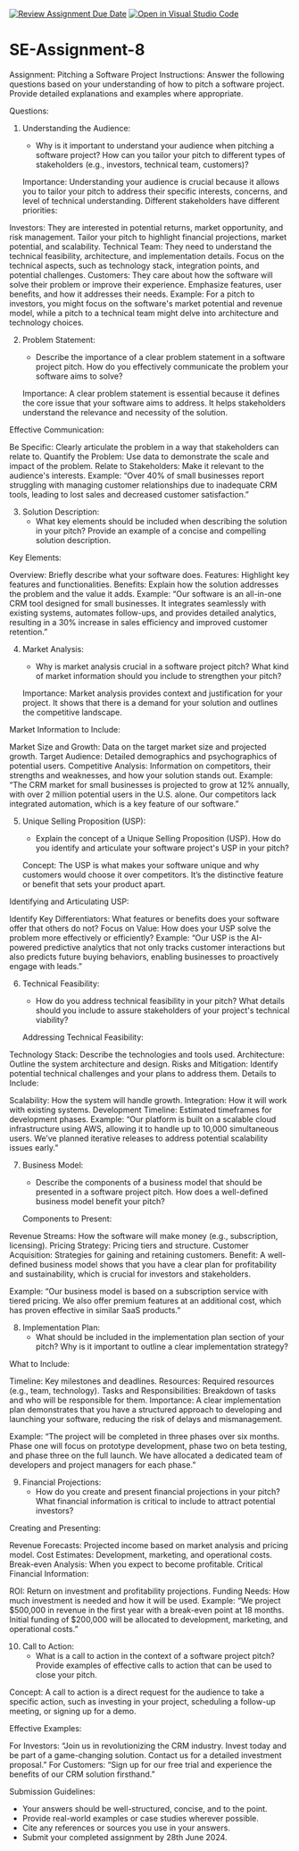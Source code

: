 [![Review Assignment Due Date](https://classroom.github.com/assets/deadline-readme-button-22041afd0340ce965d47ae6ef1cefeee28c7c493a6346c4f15d667ab976d596c.svg)](https://classroom.github.com/a/4bgukiqw)
[![Open in Visual Studio Code](https://classroom.github.com/assets/open-in-vscode-2e0aaae1b6195c2367325f4f02e2d04e9abb55f0b24a779b69b11b9e10269abc.svg)](https://classroom.github.com/online_ide?assignment_repo_id=15348583&assignment_repo_type=AssignmentRepo)

# SE-Assignment-8

Assignment: Pitching a Software Project
Instructions:
Answer the following questions based on your understanding of how to pitch a software project. Provide detailed explanations and examples where appropriate.

Questions:

1. Understanding the Audience:

   - Why is it important to understand your audience when pitching a software project? How can you tailor your pitch to different types of stakeholders (e.g., investors, technical team, customers)?

   Importance: Understanding your audience is crucial because it allows you to tailor your pitch to address their specific interests, concerns, and level of technical understanding. Different stakeholders have different priorities:

Investors: They are interested in potential returns, market opportunity, and risk management. Tailor your pitch to highlight financial projections, market potential, and scalability.
Technical Team: They need to understand the technical feasibility, architecture, and implementation details. Focus on the technical aspects, such as technology stack, integration points, and potential challenges.
Customers: They care about how the software will solve their problem or improve their experience. Emphasize features, user benefits, and how it addresses their needs.
Example: For a pitch to investors, you might focus on the software's market potential and revenue model, while a pitch to a technical team might delve into architecture and technology choices.

2. Problem Statement:

   - Describe the importance of a clear problem statement in a software project pitch. How do you effectively communicate the problem your software aims to solve?

   Importance: A clear problem statement is essential because it defines the core issue that your software aims to address. It helps stakeholders understand the relevance and necessity of the solution.

Effective Communication:

Be Specific: Clearly articulate the problem in a way that stakeholders can relate to.
Quantify the Problem: Use data to demonstrate the scale and impact of the problem.
Relate to Stakeholders: Make it relevant to the audience's interests.
Example: “Over 40% of small businesses report struggling with managing customer relationships due to inadequate CRM tools, leading to lost sales and decreased customer satisfaction.”

3. Solution Description:
   - What key elements should be included when describing the solution in your pitch? Provide an example of a concise and compelling solution description.

Key Elements:

Overview: Briefly describe what your software does.
Features: Highlight key features and functionalities.
Benefits: Explain how the solution addresses the problem and the value it adds.
Example: “Our software is an all-in-one CRM tool designed for small businesses. It integrates seamlessly with existing systems, automates follow-ups, and provides detailed analytics, resulting in a 30% increase in sales efficiency and improved customer retention.”

4. Market Analysis:

   - Why is market analysis crucial in a software project pitch? What kind of market information should you include to strengthen your pitch?

   Importance: Market analysis provides context and justification for your project. It shows that there is a demand for your solution and outlines the competitive landscape.

Market Information to Include:

Market Size and Growth: Data on the target market size and projected growth.
Target Audience: Detailed demographics and psychographics of potential users.
Competitive Analysis: Information on competitors, their strengths and weaknesses, and how your solution stands out.
Example: “The CRM market for small businesses is projected to grow at 12% annually, with over 2 million potential users in the U.S. alone. Our competitors lack integrated automation, which is a key feature of our software.”

5. Unique Selling Proposition (USP):

   - Explain the concept of a Unique Selling Proposition (USP). How do you identify and articulate your software project's USP in your pitch?

   Concept: The USP is what makes your software unique and why customers would choose it over competitors. It’s the distinctive feature or benefit that sets your product apart.

Identifying and Articulating USP:

Identify Key Differentiators: What features or benefits does your software offer that others do not?
Focus on Value: How does your USP solve the problem more effectively or efficiently?
Example: “Our USP is the AI-powered predictive analytics that not only tracks customer interactions but also predicts future buying behaviors, enabling businesses to proactively engage with leads.”

6. Technical Feasibility:

   - How do you address technical feasibility in your pitch? What details should you include to assure stakeholders of your project's technical viability?

   Addressing Technical Feasibility:

Technology Stack: Describe the technologies and tools used.
Architecture: Outline the system architecture and design.
Risks and Mitigation: Identify potential technical challenges and your plans to address them.
Details to Include:

Scalability: How the system will handle growth.
Integration: How it will work with existing systems.
Development Timeline: Estimated timeframes for development phases.
Example: “Our platform is built on a scalable cloud infrastructure using AWS, allowing it to handle up to 10,000 simultaneous users. We’ve planned iterative releases to address potential scalability issues early.”

7. Business Model:

   - Describe the components of a business model that should be presented in a software project pitch. How does a well-defined business model benefit your pitch?

   Components to Present:

Revenue Streams: How the software will make money (e.g., subscription, licensing).
Pricing Strategy: Pricing tiers and structure.
Customer Acquisition: Strategies for gaining and retaining customers.
Benefit: A well-defined business model shows that you have a clear plan for profitability and sustainability, which is crucial for investors and stakeholders.

Example: “Our business model is based on a subscription service with tiered pricing. We also offer premium features at an additional cost, which has proven effective in similar SaaS products.”

8. Implementation Plan:
   - What should be included in the implementation plan section of your pitch? Why is it important to outline a clear implementation strategy?

What to Include:

Timeline: Key milestones and deadlines.
Resources: Required resources (e.g., team, technology).
Tasks and Responsibilities: Breakdown of tasks and who will be responsible for them.
Importance: A clear implementation plan demonstrates that you have a structured approach to developing and launching your software, reducing the risk of delays and mismanagement.

Example: “The project will be completed in three phases over six months. Phase one will focus on prototype development, phase two on beta testing, and phase three on the full launch. We have allocated a dedicated team of developers and project managers for each phase.”

9. Financial Projections:
   - How do you create and present financial projections in your pitch? What financial information is critical to include to attract potential investors?

Creating and Presenting:

Revenue Forecasts: Projected income based on market analysis and pricing model.
Cost Estimates: Development, marketing, and operational costs.
Break-even Analysis: When you expect to become profitable.
Critical Financial Information:

ROI: Return on investment and profitability projections.
Funding Needs: How much investment is needed and how it will be used.
Example: “We project $500,000 in revenue in the first year with a break-even point at 18 months. Initial funding of $200,000 will be allocated to development, marketing, and operational costs.”

10. Call to Action:
    - What is a call to action in the context of a software project pitch? Provide examples of effective calls to action that can be used to close your pitch.

Concept: A call to action is a direct request for the audience to take a specific action, such as investing in your project, scheduling a follow-up meeting, or signing up for a demo.

Effective Examples:

For Investors: “Join us in revolutionizing the CRM industry. Invest today and be part of a game-changing solution. Contact us for a detailed investment proposal.”
For Customers: “Sign up for our free trial and experience the benefits of our CRM solution firsthand.”

Submission Guidelines:

- Your answers should be well-structured, concise, and to the point.
- Provide real-world examples or case studies wherever possible.
- Cite any references or sources you use in your answers.
- Submit your completed assignment by 28th June 2024.
